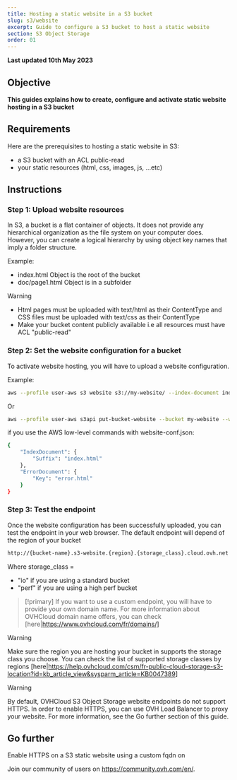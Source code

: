 ```yaml
---
title: Hosting a static website in a S3 bucket
slug: s3/website
excerpt: Guide to configure a S3 bucket to host a static website
section: S3 Object Storage
order: 01
---
```

 
**Last updated 10th May 2023**
 
## Objective
  
**This guides explains how to create, configure and activate static website hosting in a S3 bucket**
  
## Requirements
Here are the prerequisites to hosting a static website in S3:
* a S3 bucket with an ACL public-read
* your static resources (html, css, images, js, ...etc)
  
## Instructions
  
### Step 1: Upload website resources
In S3, a bucket is a flat container of objects. It does not provide any hierarchical organization as the file system on your computer does. However, you can create a logical hierarchy by using object key names that imply a folder structure.

Example:
 * index.html Object is the root of the bucket
 * doc/page1.html Object is in a subfolder


> [!warning] 
> * Html pages must be uploaded with text/html as their ContentType and CSS files must be uploaded with text/css as their ContentType
> * Make your bucket content publicly available i.e all resources must have ACL "public-read"
> 



### Step 2: Set the website configuration for a bucket
To activate website hosting, you will have to upload a website configuration.

Example:
```sh
aws --profile user-aws s3 website s3://my-website/ --index-document index.html --error-document error.html
```
Or
```sh
aws --profile user-aws s3api put-bucket-website --bucket my-website --website-configuration file://website-conf.json
```
if you use the AWS low-level commands with website-conf.json:
```sh
{
    "IndexDocument": {
        "Suffix": "index.html"
    },
    "ErrorDocument": {
        "Key": "error.html"
    }
}
```

### Step 3: Test the endpoint
Once the website configuration has been successfully uploaded, you can test the endpoint in your web browser.
The default endpoint will depend of the region of your bucket
```sh
http://{bucket-name}.s3-website.{region}.{storage_class}.cloud.ovh.net
```
Where storage_class =
* "io" if you are using a standard bucket
* "perf" if you are using a high perf bucket

> [!primary]
> If you want to use a custom endpoint, you will have to provide your own domain name.
> For more information about OVHCloud domain name offers, you can check [here|https://www.ovhcloud.com/fr/domains/]
> 


> [!warning]
> Make sure the region you are hosting your bucket in supports the storage class you choose.
> You can check the list of supported storage classes by regions [here|https://help.ovhcloud.com/csm/fr-public-cloud-storage-s3-location?id=kb_article_view&sysparm_article=KB0047389]
> 


> [!warning]
> By default, OVHCloud S3 Object Storage website endpoints do not support HTTPS.
> In order to enable HTTPS, you can use OVH Load Balancer to proxy your website. For more information, see the Go further section of this guide.
> 

## Go further
Enable HTTPS on a S3 static website using a custom fqdn on <tbd>
  
Join our community of users on <https://community.ovh.com/en/>.
